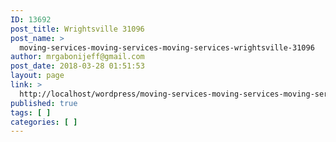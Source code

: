 ```yaml
---
ID: 13692
post_title: Wrightsville 31096
post_name: >
  moving-services-moving-services-moving-services-wrightsville-31096
author: mrgabonijeff@gmail.com
post_date: 2018-03-28 01:51:53
layout: page
link: >
  http://localhost/wordpress/moving-services-moving-services-moving-services-wrightsville-31096/
published: true
tags: [ ]
categories: [ ]
---
```

